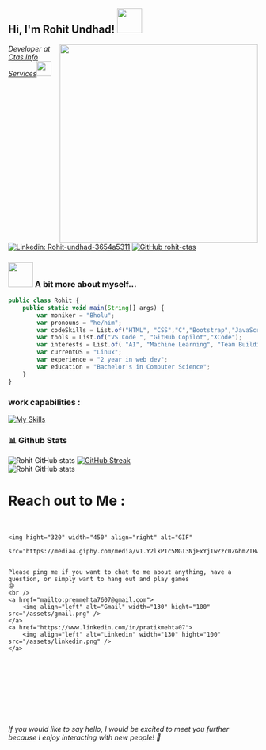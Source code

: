 <img src="https://komarev.com/ghpvc/?username=rohit-ctas&style=flat-square&color=green" alt=""/>
<h2> Hi, I'm Rohit Undhad! <img src="https://media.giphy.com/media/mGcNjsfWAjY5AEZNw6/giphy.gif" width="50"></h2>
<img align='right' src="/assets/output-onlinegiftools.gif" width="400">
<p><em>Developer at <a href="https://ctasis.com">Ctas Info Services</a><img src="https://media.tenor.com/6JptszQgCnkAAAAj/text-work.gif" width="30"> 
</em></p>

[![Linkedin: Rohit-undhad-3654a5311](https://img.shields.io/badge/-Rohit-blue?style=flat-square&logo=Linkedin&logoColor=white&link=https://https://www.linkedin.com/in/rohit-undhad-3654a5311)](https://www.linkedin.com/in/rohit-undhad-3654a5311)
[![GitHub rohit-ctas](https://img.shields.io/github/followers/rohit-ctas?label=follow&style=social)](https://github.com/rohit-ctas)


### <img src="https://media.giphy.com/media/VgCDAzcKvsR6OM0uWg/giphy.gif" width="50"> A bit more about myself...

```javascript
public class Rohit {
    public static void main(String[] args) {
        var moniker = "Bholu";
        var pronouns = "he/him";
        var codeSkills = List.of("HTML", "CSS","C","Bootstrap","JavaScript","TypeScript","PHP","Python","Java","Asp.Net","MySql");
        var tools = List.of("VS Code ", "GitHub Copilot","XCode");
        var interests = List.of( "AI", "Machine Learning", "Team Building","Server Management","Leadership");
        var currentOS = "Linux";
        var experience = "2 year in web dev";
        var education = "Bachelor's in Computer Science";
    }
}

```

### work capabilities :

[![My Skills](https://skillicons.dev/icons?i=html,css,bootstrap,tailwind,js,git,angular,react,mongodb,nodejs,ts,figma,c,nextjs,github,python)](https://skillicons.dev)
<br/>

### 📊 Github Stats
![Rohit GitHub stats](https://github-readme-stats.vercel.app/api?username=rohit-ctas&show_icons=true&theme=radical)
[![GitHub Streak](https://github-readme-streak-stats.herokuapp.com?user=rohit-ctas&theme=radical&date_format=M%20j%5B%2C%20Y%5D)](https://git.io/streak-stats)<br>
![Rohit GitHub stats](https://github-readme-stats.vercel.app/api/top-langs/?username=rohit-ctas&hide=html,css,shaderlab,kotlin,hlsl&theme=radical)<br>
# Reach out to Me  :

<p>
    </br>


    <img hight="320" width="450" align="right" alt="GIF"
        src="https://media4.giphy.com/media/v1.Y2lkPTc5MGI3NjExYjIwZzc0ZGhmZTBwbG5wOWVpbnhsbTJ2eWRqMm9renF2ejVkMnJqaiZlcD12MV9pbnRlcm5hbF9naWZfYnlfaWQmY3Q9Zw/TuDyQjiZGWwQ8j3DAr/giphy.webp">


    Please ping me if you want to chat to me about anything, have a question, or simply want to hang out and play games
    😝
    <br />
    <a href="mailto:premmehta7607@gmail.com">
        <img align="left" alt="Gmail" width="130" hight="100" src="/assets/gmail.png" />
    </a>
    <a href="https://www.linkedin.com/in/pratikmehta07">
        <img align="left" alt="Linkedin" width="130" hight="100" src="/assets/linkedin.png" />
    </a>
</p>
</br>
</br>
</br>
</br>
</br>
</br>
</br>



<em>If you would like to say hello, I would be excited to meet you further because I enjoy interacting with new people!
    🤝</em>
